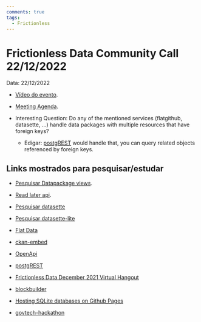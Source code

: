 ```yaml
---
comments: true
tags:
  - Frictionless
---
```


# Frictionless Data Community Call 22/12/2022

Data: 22/12/2022

- [Vídeo do evento](https://frictionlessdata.io/blog/2023/01/06/datapackage-as-a-service/).

- [Meeting Agenda](https://docs.google.com/document/d/1chRTxCTo-_HIfCdGv5ApmR2PObk_ISf1Vt-vRTBbMFM/edit).

- Interesting Question: Do any of the mentioned services (flatgithub, datasette, …) handle data packages with multiple resources that have foreign keys?
  - Edigar: [postgREST](https://postgrest.org/en/stable/) would handle that, you can query related objects referenced by foreign keys.

## Links mostrados para pesquisar/estudar

- [Pesquisar Datapackage views](https://github.com/datopian/datapackage-views-js).

- [Read later api](https://github.com/datalets/daats).

- [Pesquisar datasette](https://datasette.io/)

- [Pesquisar datasette-lite](https://github.com/simonw/datasette-lite)

- [Flat Data](https://githubnext.com/projects/flat-data)

- [ckan-embed](https://github.com/opendata-swiss/ckan-embed)

- [OpenApi](https://www.openapis.org/)

- [postgREST](https://postgrest.org/en/stable/)

- [Frictionless Data December 2021 Virtual Hangout](https://frictionlessdata.io/blog/2021/12/17/december-community-call/#other-agenda-items-from-our-hangout)

- [blockbuilder](https://blockbuilder.org/)

- [Hosting SQLite databases on Github Pages](https://phiresky.github.io/blog/2021/hosting-sqlite-databases-on-github-pages/)

- [govtech-hackathon](https://opendata.ch/events/govtech-hackathon/)
